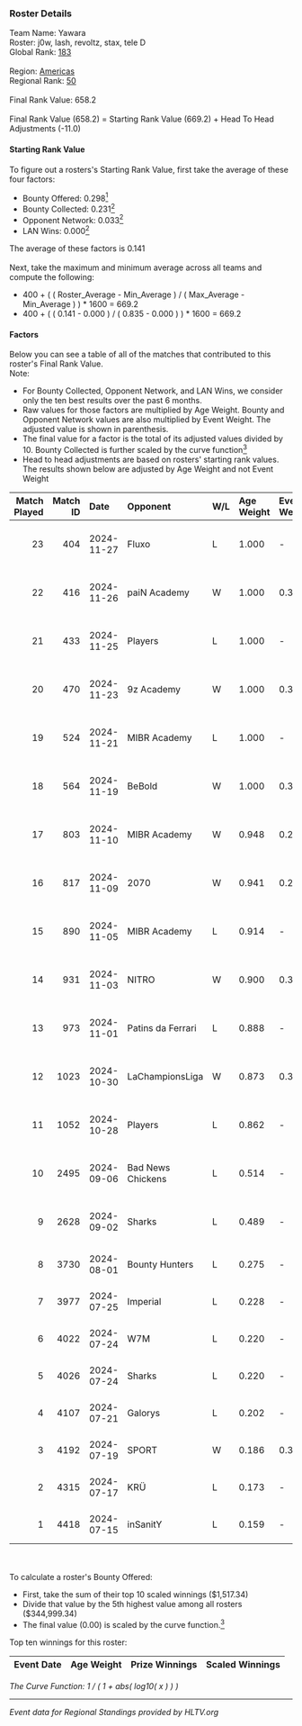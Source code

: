 ### Roster Details<br />
Team Name: Yawara<br />
Roster: j0w, lash, revoltz, stax, tele D<br />
Global Rank: [183](../../standings_global_2024_12_18.md)<br />
<br />
Region: [Americas]( ../../standings_americas_2024_12_18.md)<br />
Regional Rank: [50]( ../../standings_americas_2024_12_18.md)<br />
<br />
Final Rank Value:  658.2<br />
<br />
Final Rank Value (658.2) = Starting Rank Value (669.2) + Head To Head Adjustments (-11.0)<br />

#### Starting Rank Value<br />
To figure out a rosters's Starting Rank Value, first take the average of these four factors:<br />
- Bounty Offered: 0.298[<sup>1</sup>](#table2)
- Bounty Collected: 0.231[<sup>2</sup>](#table1)
- Opponent Network: 0.033[<sup>2</sup>](#table1)
- LAN Wins: 0.000[<sup>2</sup>](#table1)

The average of these factors is 0.141<br />
<br />
Next, take the maximum and minimum average across all teams and compute the following:<br />
- 400 + ( ( Roster_Average - Min_Average ) / ( Max_Average - Min_Average ) ) * 1600 = 669.2
- 400 + ( ( 0.141 - 0.000 ) / ( 0.835 - 0.000 ) ) * 1600 = 669.2


#### Factors<br />
Below you can see a table of all of the matches that contributed to this roster's Final Rank Value.<br />
Note:<br />

- For Bounty Collected, Opponent Network, and LAN Wins, we consider only the ten best results over the past 6 months.
- Raw values for those factors are multiplied by Age Weight. Bounty and Opponent Network values are also multiplied by Event Weight. The adjusted value is shown in parenthesis.
- The final value for a factor is the total of its adjusted values divided by 10. Bounty Collected is further scaled by the curve function[<sup>3</sup>](#curveFunction)
- Head to head adjustments are based on rosters' starting rank values. The results shown below are adjusted by Age Weight and not Event Weight
<span id="table1"></span><br />


| Match Played | Match ID | Date       | Opponent          | W/L | Age Weight | Event Weight | Bounty Collected | Opponent Network | LAN Wins  | H2H Adj. | Roster                            |
| -: | -: | :- | :- | :- | :- | :- | :- | :- | :- | -: | :- |
|           23 |      404 | 2024-11-27 | Fluxo             | L   | 1.000      | -            | -                | -                | -         |    -1.40 | j0w, lash, revoltz, stax, tele D  |
|           22 |      416 | 2024-11-26 | paiN Academy      | W   | 1.000      | 0.371        | 0.000 (0.000)    | 0.119 (0.044)    | 0 (0.000) |     6.29 | j0w, lash, revoltz, stax, tele D  |
|           21 |      433 | 2024-11-25 | Players           | L   | 1.000      | -            | -                | -                | -         |   -12.82 | j0w, lash, revoltz, stax, tele D  |
|           20 |      470 | 2024-11-23 | 9z Academy        | W   | 1.000      | 0.371        | 0.000 (0.000)    | 0.171 (0.063)    | 0 (0.000) |    10.40 | j0w, lash, revoltz, stax, tele D  |
|           19 |      524 | 2024-11-21 | MIBR Academy      | L   | 1.000      | -            | -                | -                | -         |   -15.73 | j0w, lash, revoltz, stax, tele D  |
|           18 |      564 | 2024-11-19 | BeBold            | W   | 1.000      | 0.371        | 0.000 (0.000)    | 0.000 (0.000)    | 0 (0.000) |     5.64 | j0w, lash, revoltz, stax, tele D  |
|           17 |      803 | 2024-11-10 | MIBR Academy      | W   | 0.948      | 0.270        | 0.003 (0.001)    | 0.200 (0.051)    | 0 (0.000) |    14.96 | j0w, lash, revoltz, stax, tele D  |
|           16 |      817 | 2024-11-09 | 2070              | W   | 0.941      | 0.270        | 0.002 (0.001)    | 0.207 (0.053)    | 0 (0.000) |    14.67 | j0w, lash, revoltz, stax, tele D  |
|           15 |      890 | 2024-11-05 | MIBR Academy      | L   | 0.914      | -            | -                | -                | -         |   -14.39 | j0w, lash, revoltz, stax, tele D  |
|           14 |      931 | 2024-11-03 | NITRO             | W   | 0.900      | 0.371        | 0.002 (0.001)    | 0.243 (0.081)    | 0 (0.000) |    14.36 | j0w, lash, revoltz, stax, tele D  |
|           13 |      973 | 2024-11-01 | Patins da Ferrari | L   | 0.888      | -            | -                | -                | -         |   -13.10 | j0w, lash, revoltz, stax, tele D  |
|           12 |     1023 | 2024-10-30 | LaChampionsLiga   | W   | 0.873      | 0.371        | 0.008 (0.003)    | 0.119 (0.039)    | 0 (0.000) |    12.33 | j0w, lash, revoltz, stax, tele D  |
|           11 |     1052 | 2024-10-28 | Players           | L   | 0.862      | -            | -                | -                | -         |   -11.25 | j0w, lash, revoltz, stax, tele D  |
|           10 |     2495 | 2024-09-06 | Bad News Chickens | L   | 0.514      | -            | -                | -                | -         |    -7.66 | j0w, lash, PremiuM, revoltz, stax |
|            9 |     2628 | 2024-09-02 | Sharks            | L   | 0.489      | -            | -                | -                | -         |    -0.91 | j0w, lash, PremiuM, revoltz, stax |
|            8 |     3730 | 2024-08-01 | Bounty Hunters    | L   | 0.275      | -            | -                | -                | -         |    -3.68 | j0w, lash, revoltz, ritz, stax    |
|            7 |     3977 | 2024-07-25 | Imperial          | L   | 0.228      | -            | -                | -                | -         |    -0.40 | j0w, lash, revoltz, ritz, stax    |
|            6 |     4022 | 2024-07-24 | W7M               | L   | 0.220      | -            | -                | -                | -         |    -3.46 | j0w, lash, revoltz, ritz, stax    |
|            5 |     4026 | 2024-07-24 | Sharks            | L   | 0.220      | -            | -                | -                | -         |    -0.35 | j0w, lash, revoltz, ritz, stax    |
|            4 |     4107 | 2024-07-21 | Galorys           | L   | 0.202      | -            | -                | -                | -         |    -2.89 | j0w, lash, revoltz, ritz, stax    |
|            3 |     4192 | 2024-07-19 | SPORT             | W   | 0.186      | 0.371        | 0.000 (0.000)    | 0.011 (0.001)    | 0 (0.000) |     1.73 | j0w, lash, revoltz, ritz, stax    |
|            2 |     4315 | 2024-07-17 | KRÜ               | L   | 0.173      | -            | -                | -                | -         |    -1.74 | j0w, lash, revoltz, ritz, stax    |
|            1 |     4418 | 2024-07-15 | inSanitY          | L   | 0.159      | -            | -                | -                | -         |    -1.64 | j0w, lash, revoltz, ritz, stax    |

<br />
<span id="table2"></span><br />
To calculate a roster's Bounty Offered:<br />

- First, take the sum of their top 10 scaled winnings ($1,517.34)
- Divide that value by the 5th highest value among all rosters ($344,999.34)
- The final value (0.00) is scaled by the curve function.[<sup>3</sup>](#curveFunction)

Top ten winnings for this roster:<br />

| Event Date | Age Weight | Prize Winnings | Scaled Winnings |
| :- | -: | :- | :- |


<span id="curveFunction"></span>_The Curve Function: 1 / ( 1 + abs( log10( x ) ) )_<br />

---
_Event data for Regional Standings provided by HLTV.org_<br />
